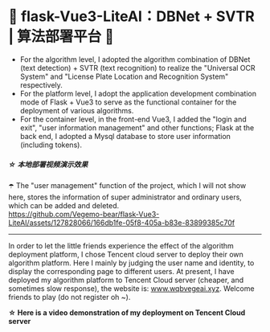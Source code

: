 # 🌱 flask-Vue3-LiteAI：DBNet + SVTR | 算法部署平台 🌱
- For the algorithm level, I adopted the algorithm combination of DBNet (text detection) + SVTR (text recognition) to realize the "Universal OCR System" and "License Plate Location and Recognition System" respectively. <br>
- For the platform level, I adopt the application development combination mode of Flask + Vue3 to serve as the functional container for the deployment of various algorithms.<br>
- For the container level, in the front-end Vue3, I added the "login and exit", "user information management" and other functions; Flask at the back end, I adopted a Mysql database to store user information (including tokens).<br>

##### ☆  本地部署视频演示效果 <br>
☂️ The "user management" function of the project, which I will not show here, stores the information of super administrator and ordinary users, which can be added and deleted.<br>
https://github.com/Vegemo-bear/flask-Vue3-LiteAI/assets/127828066/166db1fe-05f8-405a-b83e-83899385c70f

---
In order to let the little friends experience the effect of the algorithm deployment platform, I chose Tencent cloud server to deploy their own algorithm platform. Here I mainly by judging the user name and identity, to display the corresponding page to different users. At present, I have deployed my algorithm platform to Tencent Cloud server (cheaper, and sometimes slow response), the website is: www.wqbvegeai.xyz. Welcome friends to play (do not register oh ~).<br>

**☆ Here is a video demonstration of my deployment on Tencent Cloud server**

